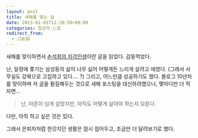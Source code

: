 ```yaml
---
layout: post
title: 새해를 맞는 글
date: 2013-01-01T12:20:50+09:00
categories: 일상의-느낌
redirect_from:
  - /2636
---
```


새해를 맞이하면서 <a href="https://www.facebook.com/jaykwonpark/posts/426288094108417">손석희의 지각인생</a>이란 글을 읽었다. 감동먹었다.

난, 일정에 쫓기는 삼성동의 삶이 너무 싫어 어떻게든 느리게 살려고 애썼다. (그래서 사무실도 강북으로 고집하고 있다.... ?) 그리고, 어느만큼 성공하기도 했다. 블로그 10년차를 맞이하며 저 글을 펌질해두는 것으로 새해 포스팅을 대신하려했으나, 몇마디만 더 적자면...

 

> 난, 마흔이 넘게 살았지만, 아직도 어떻게 살아야 하는지 모른다.

다만, 아직 하고 싶은 것은 있다.

 

그래서 은퇴자처럼 한갓지던 생활은 잠시 접어두고, 조금만 더 달려보기로 했다.
